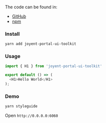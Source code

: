 The code can be found in:

* [GitHub](https://github.com/yldio/joyent-portal/tree/master/packages/ui-toolkit)
* [npm](https://www.npmjs.com/package/joyent-ui-toolkit)

### Install

```bash static
yarn add joyent-portal-ui-toolkit
```

### Usage

```js static
import { H1 } from 'joyent-portal-ui-toolkit'

export default () => (
  <H1>Hello World</H1>
);
```

### Demo

```bash static
yarn styleguide
```

Open ``http://0.0.0.0:6060``

